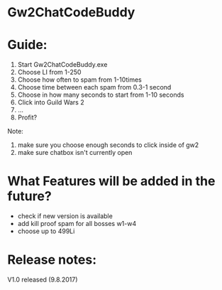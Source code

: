 # Gw2ChatCodeBuddy

# Guide:
1. Start Gw2ChatCodeBuddy.exe
2. Choose LI from 1-250
3. Choose how often to spam from 1-10times
4. Choose time between each  spam from 0.3-1 second
5. Choose in how many seconds to start from 1-10 seconds
6. Click into Guild Wars 2
7. ...
8. Profit?

Note: 
1. make sure you choose enough seconds to click inside of gw2
2. make sure chatbox isn't currently open

# What Features will be added in the future?
- check if new version is available
- add kill proof spam for all bosses w1-w4
- choose up to 499Li

# Release notes:
V1.0 released (9.8.2017)
